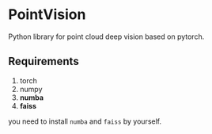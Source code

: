 # PointVision
Python library for point cloud deep vision based on pytorch.

## Requirements
1. torch
2. numpy
3. **numba**
4. **faiss**

you need to install `numba` and `faiss` by yourself.